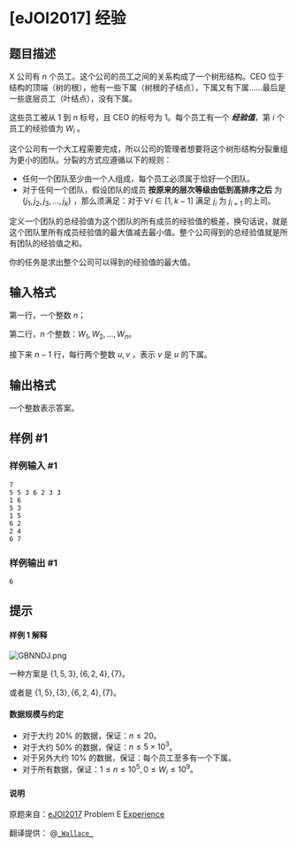 # [eJOI2017] 经验

## 题目描述

X 公司有 $n$ 个员工。这个公司的员工之间的关系构成了一个树形结构。CEO 位于结构的顶端（树的根），他有一些下属（树根的子结点），下属又有下属……最后是一些底层员工（叶结点），没有下属。

这些员工被从 $1$ 到 $n$ 标号，且 CEO 的标号为 1。每个员工有一个 ***经验值***，第 $i$ 个员工的经验值为 $W_i$ 。

这个公司有一个大工程需要完成，所以公司的管理者想要将这个树形结构分裂重组为更小的团队。分裂的方式应遵循以下的规则：

- 任何一个团队至少由一个人组成，每个员工必须属于恰好一个团队。
- 对于任何一个团队，假设团队的成员 **按原来的层次等级由低到高排序之后**  为 $\{j_1,j_2,j_3,...,j_k\}$ ，那么须满足：对于$\forall i \in [1,k-1]$ 满足 $j_i$ 为 $j_{i+1}$ 的上司。

定义一个团队的总经验值为这个团队的所有成员的经验值的极差，换句话说，就是这个团队里所有成员经验值的最大值减去最小值。整个公司得到的总经验值就是所有团队的经验值之和。

你的任务是求出整个公司可以得到的经验值的最大值。

## 输入格式

第一行，一个整数 $n$；

第二行，$n$ 个整数：$W_1,W_2,...,W_n$。

接下来 $n-1$ 行，每行两个整数 $u,v$ ，表示 $v$ 是 $u$ 的下属。

## 输出格式

一个整数表示答案。

## 样例 #1

### 样例输入 #1
```
7
5 5 3 6 2 3 3
1 6
5 3
1 5
6 2
2 4
6 7
```

### 样例输出 #1

```
6
```

## 提示

#### 样例 1 解释

![GBNNDJ.png](https://s1.ax1x.com/2020/04/05/GBNNDJ.png)

一种方案是 $\{1,5,3\},\{6,2,4\},\{7\}$。

或者是 $\{1, 5\}, \{3\}, \{6, 2, 4\}, \{7\}$。

#### 数据规模与约定

- 对于大约 $20\%$ 的数据，保证：$n\le 20$。
- 对于大约 $50\%$ 的数据，保证：$n\le 5\times 10^3$。
- 对于另外大约 $10\%$ 的数据，保证：每个员工至多有一个下属。
- 对于所有数据，保证：$1\le n\le 10^5,0\le W_i\le 10^9$。

#### 说明

原题来自：[eJOI2017](www.ejoi.org) Problem E [Experience](http://ejoi.org/wp-content/themes/ejoi/assets/pdfs/tasks_day_2/EN/experience_statement-en.pdf)

翻译提供： @[```_Wallace_```](https://www.luogu.com.cn/user/61430)
